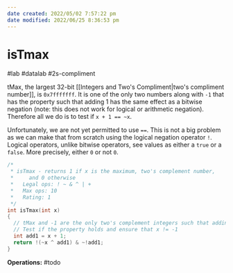 ```yaml
---
date created: 2022/05/02 7:57:22 pm
date modified: 2022/06/25 8:36:53 pm
---
```


# isTmax

#lab #datalab #2s-compliment

tMax, the largest 32-bit [[Integers and Two's Compliment|two's compliment number]], is `0x7fffffff`. It is one of the only two numbers along with `-1` that has the property such that adding 1 has the same effect as a bitwise negation (note: this does not work for logical or arithmetic negation). Therefore all we do is to test if `x + 1 == ~x`.

Unfortunately, we are not yet permitted to use `==`. This is not a big problem as we can make that from scratch using the logical negation operator `!`. Logical operators, unlike bitwise operators, see values as either a `true` or a `false`. More precisely, either `0` or not `0`.

```c
/*
 * isTmax - returns 1 if x is the maximum, two's complement number,
 *     and 0 otherwise
 *   Legal ops: ! ~ & ^ | +
 *   Max ops: 10
 *   Rating: 1
 */
int isTmax(int x)
{
  // tMax and -1 are the only two's complement integers such that adding one has the same effect as a bitwise negation operation
  // Test if the property holds and ensure that x != -1
  int add1 = x + 1;
  return !(~x ^ add1) & ~!add1;
}
```

**Operations:** #todo
